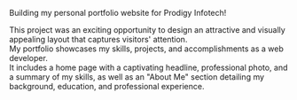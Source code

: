 Building my personal portfolio website for Prodigy Infotech!

 This project was an exciting opportunity to design an attractive and visually appealing layout that captures visitors' attention. 
 <br>
 My portfolio showcases my skills, projects, and accomplishments as a web developer. 
 <br>
 It includes a home page with a captivating headline, professional photo, and a summary of my skills, as well as an "About Me" section detailing my background, education, and professional experience.
